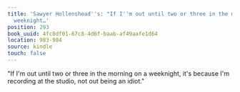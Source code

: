 ```yaml
---
title: 'Sawyer Hollenshead''s: "If I''m out until two or three in the morning on a
  weeknight…'
position: 293
book_uuid: 4fc0df01-67c8-4d6f-baab-af49aafe1d64
location: 983-984
source: kindle
touch: false
---
```


"If I'm out until two or three in the morning on a weeknight, it's because I'm recording at the studio, not out being an idiot."